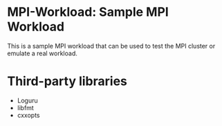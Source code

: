 # MPI-Workload: Sample MPI Workload

This is a sample MPI workload that can be used to test the MPI cluster or emulate
a real workload.

# Third-party libraries

* Loguru
* libfmt
* cxxopts
